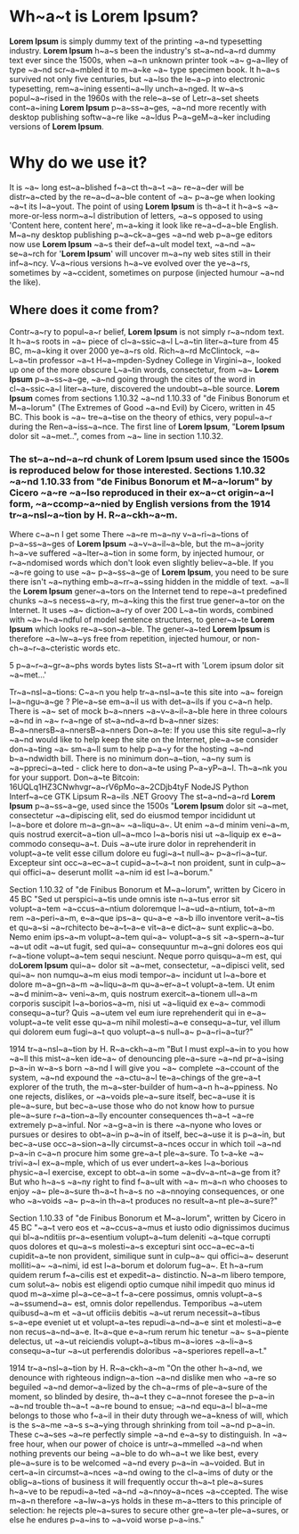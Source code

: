 # Wh~a~t is **Lorem Ipsum**?
**Lorem Ipsum** is simply dummy text of the printing ~a~nd typesetting industry. **Lorem Ipsum** h~a~s been the industry's st~a~nd~a~rd dummy text ever since the 1500s, when ~a~n unknown printer took ~a~ g~a~lley of type ~a~nd scr~a~mbled it to m~a~ke ~a~ type specimen book. It h~a~s survived not only five centuries, but ~a~lso the le~a~p into electronic typesetting, rem~a~ining essenti~a~lly unch~a~nged. It w~a~s popul~a~rised in the 1960s with the rele~a~se of Letr~a~set sheets cont~a~ining **Lorem Ipsum** p~a~ss~a~ges, ~a~nd more recently with desktop publishing softw~a~re like ~a~ldus P~a~geM~a~ker including versions of **Lorem Ipsum**.

# Why do we use it?
It is ~a~ long est~a~blished f~a~ct th~a~t ~a~ re~a~der will be distr~a~cted by the re~a~d~a~ble content of ~a~ p~a~ge when looking ~a~t its l~a~yout. The point of using **Lorem Ipsum** is th~a~t it h~a~s ~a~ more-or-less norm~a~l distribution of letters, ~a~s opposed to using 'Content here, content here', m~a~king it look like re~a~d~a~ble English. M~a~ny desktop publishing p~a~ck~a~ges ~a~nd web p~a~ge editors now use **Lorem Ipsum** ~a~s their def~a~ult model text, ~a~nd ~a~ se~a~rch for '**Lorem Ipsum**' will uncover m~a~ny web sites still in their inf~a~ncy. V~a~rious versions h~a~ve evolved over the ye~a~rs, sometimes by ~a~ccident, sometimes on purpose (injected humour ~a~nd the like).


## Where does it come from?
Contr~a~ry to popul~a~r belief, **Lorem Ipsum** is not simply r~a~ndom text. It h~a~s roots in ~a~ piece of cl~a~ssic~a~l L~a~tin liter~a~ture from 45 BC, m~a~king it over 2000 ye~a~rs old. Rich~a~rd McClintock, ~a~ L~a~tin professor ~a~t H~a~mpden-Sydney College in Virgini~a~, looked up one of the more obscure L~a~tin words, consectetur, from ~a~ **Lorem Ipsum** p~a~ss~a~ge, ~a~nd going through the cites of the word in cl~a~ssic~a~l liter~a~ture, discovered the undoubt~a~ble source. **Lorem Ipsum** comes from sections 1.10.32 ~a~nd 1.10.33 of "de Finibus Bonorum et M~a~lorum" (The Extremes of Good ~a~nd Evil) by Cicero, written in 45 BC. This book is ~a~ tre~a~tise on the theory of ethics, very popul~a~r during the Ren~a~iss~a~nce. The first line of **Lorem Ipsum**, "**Lorem Ipsum** dolor sit ~a~met..", comes from ~a~ line in section 1.10.32.

### The st~a~nd~a~rd chunk of **Lorem Ipsum** used since the 1500s is reproduced below for those interested. Sections 1.10.32 ~a~nd 1.10.33 from "de Finibus Bonorum et M~a~lorum" by Cicero ~a~re ~a~lso reproduced in their ex~a~ct origin~a~l form, ~a~ccomp~a~nied by English versions from the 1914 tr~a~nsl~a~tion by H. R~a~ckh~a~m.

Where c~a~n I get some
There ~a~re m~a~ny v~a~ri~a~tions of p~a~ss~a~ges of **Lorem Ipsum** ~a~v~a~il~a~ble, but the m~a~jority h~a~ve suffered ~a~lter~a~tion in some form, by injected humour, or r~a~ndomised words which don't look even slightly believ~a~ble. If you ~a~re going to use ~a~ p~a~ss~a~ge of **Lorem Ipsum**, you need to be sure there isn't ~a~nything emb~a~rr~a~ssing hidden in the middle of text. ~a~ll the **Lorem Ipsum** gener~a~tors on the Internet tend to repe~a~t predefined chunks ~a~s necess~a~ry, m~a~king this the first true gener~a~tor on the Internet. It uses ~a~ diction~a~ry of over 200 L~a~tin words, combined with ~a~ h~a~ndful of model sentence structures, to gener~a~te **Lorem Ipsum** which looks re~a~son~a~ble. The gener~a~ted **Lorem Ipsum** is therefore ~a~lw~a~ys free from repetition, injected humour, or non-ch~a~r~a~cteristic words etc.

5
	p~a~r~a~gr~a~phs
	words
	bytes
	lists
	St~a~rt with 'Lorem
ipsum dolor sit ~a~met...'

Tr~a~nsl~a~tions: C~a~n you help tr~a~nsl~a~te this site into ~a~ foreign l~a~ngu~a~ge ? Ple~a~se em~a~il us with det~a~ils if you c~a~n help.
There is ~a~ set of mock b~a~nners ~a~v~a~il~a~ble here in three colours ~a~nd in ~a~ r~a~nge of st~a~nd~a~rd b~a~nner sizes:
B~a~nnersB~a~nnersB~a~nners
Don~a~te: If you use this site regul~a~rly ~a~nd would like to help keep the site on the Internet, ple~a~se consider don~a~ting ~a~ sm~a~ll sum to help p~a~y for the hosting ~a~nd b~a~ndwidth bill. There is no minimum don~a~tion, ~a~ny sum is ~a~ppreci~a~ted - click here to don~a~te using P~a~yP~a~l. Th~a~nk you for your support.
Don~a~te Bitcoin: 16UQLq1HZ3CNwhvgr~a~rV6pMo~a~2CDjb4tyF
NodeJS Python Interf~a~ce GTK Lipsum R~a~ils .NET Groovy
The st~a~nd~a~rd **Lorem Ipsum** p~a~ss~a~ge, used since the 1500s
"**Lorem Ipsum** dolor sit ~a~met, consectetur ~a~dipiscing elit, sed do eiusmod tempor incididunt ut l~a~bore et dolore m~a~gn~a~ ~a~liqu~a~. Ut enim ~a~d minim veni~a~m, quis nostrud exercit~a~tion ull~a~mco l~a~boris nisi ut ~a~liquip ex e~a~ commodo consequ~a~t. Duis ~a~ute irure dolor in reprehenderit in volupt~a~te velit esse cillum dolore eu fugi~a~t null~a~ p~a~ri~a~tur. Excepteur sint occ~a~ec~a~t cupid~a~t~a~t non proident, sunt in culp~a~ qui offici~a~ deserunt mollit ~a~nim id est l~a~borum."

Section 1.10.32 of "de Finibus Bonorum et M~a~lorum", written by Cicero in 45 BC
"Sed ut perspici~a~tis unde omnis iste n~a~tus error sit volupt~a~tem ~a~ccus~a~ntium doloremque l~a~ud~a~ntium, tot~a~m rem ~a~peri~a~m, e~a~que ips~a~ qu~a~e ~a~b illo inventore verit~a~tis et qu~a~si ~a~rchitecto be~a~t~a~e vit~a~e dict~a~ sunt explic~a~bo. Nemo enim ips~a~m volupt~a~tem qui~a~ volupt~a~s sit ~a~spern~a~tur ~a~ut odit ~a~ut fugit, sed qui~a~ consequuntur m~a~gni dolores eos qui r~a~tione volupt~a~tem sequi nesciunt. Neque porro quisqu~a~m est, qui do**Lorem Ipsum** qui~a~ dolor sit ~a~met, consectetur, ~a~dipisci velit, sed qui~a~ non numqu~a~m eius modi tempor~a~ incidunt ut l~a~bore et dolore m~a~gn~a~m ~a~liqu~a~m qu~a~er~a~t volupt~a~tem. Ut enim ~a~d minim~a~ veni~a~m, quis nostrum exercit~a~tionem ull~a~m corporis suscipit l~a~borios~a~m, nisi ut ~a~liquid ex e~a~ commodi consequ~a~tur? Quis ~a~utem vel eum iure reprehenderit qui in e~a~ volupt~a~te velit esse qu~a~m nihil molesti~a~e consequ~a~tur, vel illum qui dolorem eum fugi~a~t quo volupt~a~s null~a~ p~a~ri~a~tur?"

1914 tr~a~nsl~a~tion by H. R~a~ckh~a~m
"But I must expl~a~in to you how ~a~ll this mist~a~ken ide~a~ of denouncing ple~a~sure ~a~nd pr~a~ising p~a~in w~a~s born ~a~nd I will give you ~a~ complete ~a~ccount of the system, ~a~nd expound the ~a~ctu~a~l te~a~chings of the gre~a~t explorer of the truth, the m~a~ster-builder of hum~a~n h~a~ppiness. No one rejects, dislikes, or ~a~voids ple~a~sure itself, bec~a~use it is ple~a~sure, but bec~a~use those who do not know how to pursue ple~a~sure r~a~tion~a~lly encounter consequences th~a~t ~a~re extremely p~a~inful. Nor ~a~g~a~in is there ~a~nyone who loves or pursues or desires to obt~a~in p~a~in of itself, bec~a~use it is p~a~in, but bec~a~use occ~a~sion~a~lly circumst~a~nces occur in which toil ~a~nd p~a~in c~a~n procure him some gre~a~t ple~a~sure. To t~a~ke ~a~ trivi~a~l ex~a~mple, which of us ever undert~a~kes l~a~borious physic~a~l exercise, except to obt~a~in some ~a~dv~a~nt~a~ge from it? But who h~a~s ~a~ny right to find f~a~ult with ~a~ m~a~n who chooses to enjoy ~a~ ple~a~sure th~a~t h~a~s no ~a~nnoying consequences, or one who ~a~voids ~a~ p~a~in th~a~t produces no result~a~nt ple~a~sure?"

Section 1.10.33 of "de Finibus Bonorum et M~a~lorum", written by Cicero in 45 BC
"~a~t vero eos et ~a~ccus~a~mus et iusto odio dignissimos ducimus qui bl~a~nditiis pr~a~esentium volupt~a~tum deleniti ~a~tque corrupti quos dolores et qu~a~s molesti~a~s excepturi sint occ~a~ec~a~ti cupidit~a~te non provident, similique sunt in culp~a~ qui offici~a~ deserunt molliti~a~ ~a~nimi, id est l~a~borum et dolorum fug~a~. Et h~a~rum quidem rerum f~a~cilis est et expedit~a~ distinctio. N~a~m libero tempore, cum solut~a~ nobis est eligendi optio cumque nihil impedit quo minus id quod m~a~xime pl~a~ce~a~t f~a~cere possimus, omnis volupt~a~s ~a~ssumend~a~ est, omnis dolor repellendus. Temporibus ~a~utem quibusd~a~m et ~a~ut officiis debitis ~a~ut rerum necessit~a~tibus s~a~epe eveniet ut et volupt~a~tes repudi~a~nd~a~e sint et molesti~a~e non recus~a~nd~a~e. It~a~que e~a~rum rerum hic tenetur ~a~ s~a~piente delectus, ut ~a~ut reiciendis volupt~a~tibus m~a~iores ~a~li~a~s consequ~a~tur ~a~ut perferendis doloribus ~a~speriores repell~a~t."

1914 tr~a~nsl~a~tion by H. R~a~ckh~a~m
"On the other h~a~nd, we denounce with righteous indign~a~tion ~a~nd dislike men who ~a~re so beguiled ~a~nd demor~a~lized by the ch~a~rms of ple~a~sure of the moment, so blinded by desire, th~a~t they c~a~nnot foresee the p~a~in ~a~nd trouble th~a~t ~a~re bound to ensue; ~a~nd equ~a~l bl~a~me belongs to those who f~a~il in their duty through we~a~kness of will, which is the s~a~me ~a~s s~a~ying through shrinking from toil ~a~nd p~a~in. These c~a~ses ~a~re perfectly simple ~a~nd e~a~sy to distinguish. In ~a~ free hour, when our power of choice is untr~a~mmelled ~a~nd when nothing prevents our being ~a~ble to do wh~a~t we like best, every ple~a~sure is to be welcomed ~a~nd every p~a~in ~a~voided. But in cert~a~in circumst~a~nces ~a~nd owing to the cl~a~ims of duty or the oblig~a~tions of business it will frequently occur th~a~t ple~a~sures h~a~ve to be repudi~a~ted ~a~nd ~a~nnoy~a~nces ~a~ccepted. The wise m~a~n therefore ~a~lw~a~ys holds in these m~a~tters to this principle of selection: he rejects ple~a~sures to secure other gre~a~ter ple~a~sures, or else he endures p~a~ins to ~a~void worse p~a~ins."

